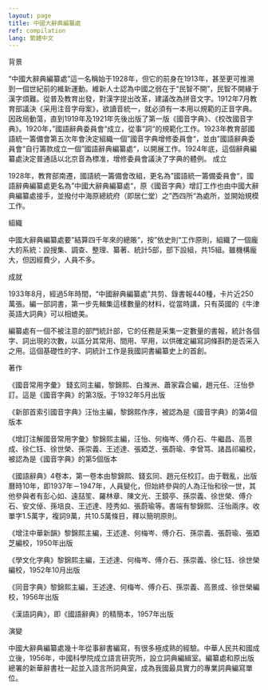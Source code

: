 ```yaml
---
layout: page
title: 中國大辭典編纂處
ref: compilation
lang: 繁體中文
---
```


背景 

“中國大辭典編纂處”這一名稱始于1928年，但它的前身在1913年，甚至更可推溯到一個世紀前的維新運動。維新人士認為中國之弱在于“民智不開”，民智不開緣于漢字煩難。從普及教育出發，對漢字提出改革，建議改為拼音文字。1912年7月教育部議決《采用注音字母案》，欲讀音統一，就必須有一本用以規範的正音字典。因政局動蕩，直到1919年及1921年先後出版了第一版《國音字典》、《校改國音字典》。1920年，”國語辭典委員會“成立，從事”詞“的規範化工作。1923年教育部國語統一籌備會第五次年會決定組織一個”國音字典增修委員會“，並由”國語辭典委員會“自行籌款成立一個”國語辭典編纂處“，以開展工作。1924年底，這個辭典編纂處決定普通話以北京音為標准，增修委員會議決了字典的體例。
成立

1928年，教育部南遷，國語統一籌備會改組，更名為”國語統一籌備委員會“，國語辭典編纂處更名為”中國大辭典編纂處“，原《國音字典》增訂工作也由中國大辭典編纂處接手，並撥付中海原總統府（即居仁堂）之”西四所“為處所，並開始規模工作。

組織

中國大辭典編纂處要”結算四千年來的總賬“，按”依史則“工作原則，組織了一個龐大的系統：設搜集、調查、整理、纂著、統計5部，部下設組，共15組。雖機構龐大，但因經費少，人員不多。

成就

1933年8月，經過5年時間，“中國辭典編纂處”共剪、錄書報440種，卡片近250萬張。編一部詞書，第一步先輯集這樣數量的材料，從當時講，只有英國的《牛津英語大詞典》可以相媲美。

編纂處有一個不被注意的部門統計部，它的任務是采集一定數量的書報，統計各個字、詞出現的次數，以區分其常用、間用、罕用，以供確定編寫詞條斟酌是否采入之用。這個基礎性的字、詞統計工作是我國詞書編纂史上的首創。

著作

《國音常用字彙》 錢玄同主編，黎錦熙、白滌洲、蕭家霖合編，趙元任、汪怡參訂。這是《國音字典》的第3版。于1932年5月出版

《新部首索引國音字典》汪怡主編，黎錦熙作序，被認為是《國音字典》的第4個版本

《增訂注解國音常用字彙》黎錦熙主編，汪怡、何梅岑、傅介石、牛繼昌、高景成、徐仁钰、徐世榮、孫崇義、王述達、張廼芝、張蔚瑜、李曾笃、諸昌祁編校，被認為是《國音字典》的第5個版本

《國語辭典》4卷本，第一卷本由黎錦熙、錢玄同、趙元任校訂。由于戰亂，出版曆時10年，即1937年－1947年，人員變化，但始終參與的人為汪怡和徐一世，其他參與者有彭心如、遠喆笙、羅林章、陳文光、王鏡亭、孫崇義、徐世榮、傅介石、安文倬、孫培良、王述達、陸秀如、張蔚瑜等。書端有黎錦熙、汪怡兩序。收單字1.5萬字，複詞9萬，共10.5萬條目，釋以簡明原則。

《增注中華新韻》黎錦熙主編，王述達、何梅岑、傅介石、孫崇義、張蔚瑜、張廼芝編校，1950年出版

《學文化字典》黎錦熙主編，王述達、何梅岑、傅介石、孫崇義、徐仁钰、徐世榮編校，1952年10月出版

《同音字典》黎錦熙主編，王述達、何梅岑、傅介石、孫崇義、高景成、徐世榮編校，1956年出版

《漢語詞典》，即《國語辭典》的精簡本，1957年出版

演變

中國大辭典編纂處幾十年從事辭書編寫，有很多極成熟的經驗。中華人民共和國成立後，1956年，中國科學院成立語言研究所，設立詞典編緝室。編纂處和原出版總署的新華辭書社一起並入語言所詞典室，成為我國最具實力的專業詞典編寫單位。

